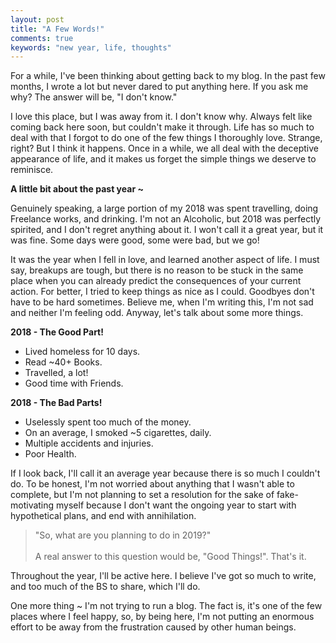 ```yaml
---
layout: post
title: "A Few Words!"
comments: true
keywords: "new year, life, thoughts"
---
```


For a while, I've been thinking about getting back to my blog. In the past few months, I wrote a lot but never dared to put anything here. If you ask me why? The answer will be, "I don't know."

I love this place, but I was away from it. I don't know why. Always felt like coming back here soon, but couldn't make it through. Life has so much to deal with that I forgot to do one of the few things I thoroughly love. Strange, right? But I think it happens. Once in a while, we all deal with the deceptive appearance of life, and it makes us forget the simple things we deserve to reminisce.

__A little bit about the past year ~__

Genuinely speaking, a large portion of my 2018 was spent travelling, doing Freelance works, and drinking. I'm not an Alcoholic, but 2018 was perfectly spirited, and I don't regret anything about it. I won't call it a great year, but it was fine. Some days were good, some were bad, but we go!

It was the year when I fell in love, and learned another aspect of life. I must say, breakups are tough, but there is no reason to be stuck in the same place when you can already predict the consequences of your current action. For better, I tried to keep things as nice as I could. Goodbyes don't have to be hard sometimes. Believe me, when I'm writing this, I'm not sad and neither I'm feeling odd. Anyway, let's talk about some more things.

__2018 - The Good Part!__

- Lived homeless for 10 days.
- Read ~40+ Books.
- Travelled, a lot!
- Good time with Friends.

__2018 - The Bad Parts!__

- Uselessly spent too much of the money.
- On an average, I smoked ~5 cigarettes, daily.
- Multiple accidents and injuries.
- Poor Health.

If I look back, I'll call it an average year because there is so much I couldn't do. To be honest, I'm not worried about anything that I wasn't able to complete, but I'm not planning to set a resolution for the sake of fake-motivating myself because I don't want the ongoing year to start with hypothetical plans, and end with annihilation.

>"So, what are you planning to do in 2019?" <br><br>
>A real answer to this question would be, "Good Things!". That's it.

Throughout the year, I'll be active here. I believe I've got so much to write, and too much of the BS to share, which I'll do.

One more thing ~ I'm not trying to run a blog. The fact is, it's one of the few places where I feel happy, so, by being here, I'm not putting an enormous effort to be away from the frustration caused by other human beings.
